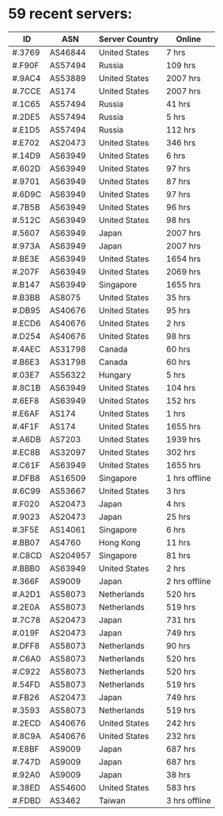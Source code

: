 # 59 recent servers:

| ID | ASN | Server Country | Online |
| ------ | ------ | ------ | ------ |
| #.3769 | AS46844 | United States | 7 hrs |
| #.F90F | AS57494 | Russia | 109 hrs |
| #.9AC4 | AS53889 | United States | 2007 hrs |
| #.7CCE | AS174 | United States | 2007 hrs |
| #.1C65 | AS57494 | Russia | 41 hrs |
| #.2DE5 | AS57494 | Russia | 5 hrs |
| #.E1D5 | AS57494 | Russia | 112 hrs |
| #.E702 | AS20473 | United States | 346 hrs |
| #.14D9 | AS63949 | United States | 6 hrs |
| #.602D | AS63949 | United States | 97 hrs |
| #.9701 | AS63949 | United States | 87 hrs |
| #.6D9C | AS63949 | United States | 97 hrs |
| #.7B5B | AS63949 | United States | 96 hrs |
| #.512C | AS63949 | United States | 98 hrs |
| #.5607 | AS63949 | Japan | 2007 hrs |
| #.973A | AS63949 | Japan | 2007 hrs |
| #.BE3E | AS63949 | United States | 1654 hrs |
| #.207F | AS63949 | United States | 2069 hrs |
| #.B147 | AS63949 | Singapore | 1655 hrs |
| #.B3BB | AS8075 | United States | 35 hrs |
| #.DB95 | AS40676 | United States | 95 hrs |
| #.ECD6 | AS40676 | United States | 2 hrs |
| #.D254 | AS40676 | United States | 98 hrs |
| #.4AEC | AS31798 | Canada | 60 hrs |
| #.B6E3 | AS31798 | Canada | 60 hrs |
| #.03E7 | AS56322 | Hungary | 5 hrs |
| #.8C1B | AS63949 | United States | 104 hrs |
| #.6EF8 | AS63949 | United States | 152 hrs |
| #.E6AF | AS174 | United States | 1 hrs |
| #.4F1F | AS174 | United States | 1655 hrs |
| #.A6DB | AS7203 | United States | 1939 hrs |
| #.EC8B | AS32097 | United States | 302 hrs |
| #.C61F | AS63949 | United States | 1655 hrs |
| #.DFB8 | AS16509 | Singapore | 1 hrs offline |
| #.6C99 | AS53667 | United States | 3 hrs |
| #.F020 | AS20473 | Japan | 4 hrs |
| #.9023 | AS20473 | Japan | 25 hrs |
| #.3F5E | AS14061 | Singapore | 6 hrs |
| #.BB07 | AS4760 | Hong Kong | 11 hrs |
| #.C8CD | AS204957 | Singapore | 81 hrs |
| #.BBB0 | AS63949 | United States | 2 hrs |
| #.366F | AS9009 | Japan | 2 hrs offline |
| #.A2D1 | AS58073 | Netherlands | 520 hrs |
| #.2E0A | AS58073 | Netherlands | 519 hrs |
| #.7C78 | AS20473 | Japan | 731 hrs |
| #.019F | AS20473 | Japan | 749 hrs |
| #.DFF8 | AS58073 | Netherlands | 90 hrs |
| #.C6A0 | AS58073 | Netherlands | 520 hrs |
| #.C922 | AS58073 | Netherlands | 520 hrs |
| #.54FD | AS58073 | Netherlands | 519 hrs |
| #.FB26 | AS20473 | Japan | 749 hrs |
| #.3593 | AS58073 | Netherlands | 519 hrs |
| #.2ECD | AS40676 | United States | 242 hrs |
| #.8C9A | AS40676 | United States | 232 hrs |
| #.E8BF | AS9009 | Japan | 687 hrs |
| #.747D | AS9009 | Japan | 687 hrs |
| #.92A0 | AS9009 | Japan | 38 hrs |
| #.38ED | AS54600 | United States | 583 hrs |
| #.FDBD | AS3462 | Taiwan | 3 hrs offline |

